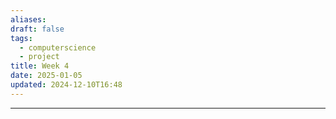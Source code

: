 ```yaml
---
aliases: 
draft: false
tags:
  - computerscience
  - project
title: Week 4
date: 2025-01-05
updated: 2024-12-10T16:48
---
```


-------------------------------------------------------------------------------

